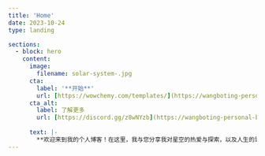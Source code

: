 ```yaml
---
title: 'Home'  
date: 2023-10-24  
type: landing  

sections:
  - block: hero
    content:
      image:
        filename: solar-system-.jpg
      cta:
        label: '**开始**'
        url: [https://wowchemy.com/templates/](https://wangboting-personal-blog.netlify.app/graduate-student-life/)
      cta_alt:
        label: 了解更多
        url: [https://discord.gg/z8wNYzb](https://wangboting-personal-blog.netlify.app/jiaocheng/)
      
      text: |-
        **欢迎来到我的个人博客！在这里，我与您分享我对星空的热爱与探索，以及人生的思考和体验。不论您是天文爱好者、哲学追寻者，还是寻找灵感的人，我希望我的博客能为您带来启发和共鸣。 🌟**
---
```


